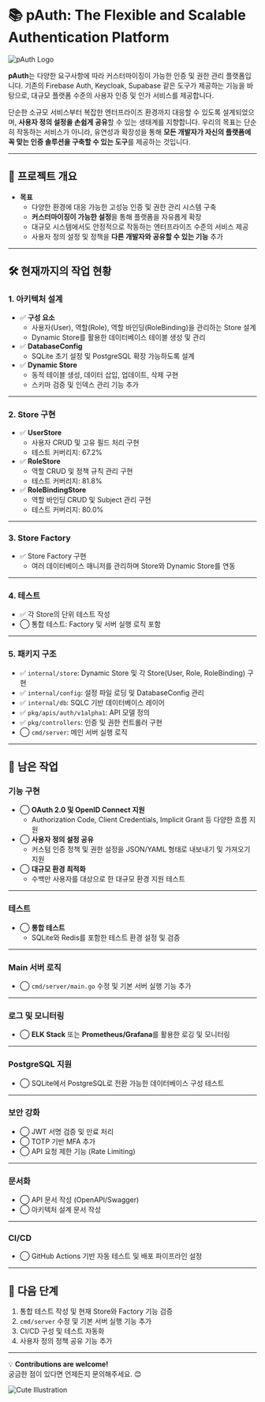 # 📚 pAuth: The Flexible and Scalable Authentication Platform

![pAuth Logo](<img src="public/pAuth.webp">)

**pAuth**는 다양한 요구사항에 따라 커스터마이징이 가능한 인증 및 권한 관리 플랫폼입니다. 기존의 Firebase Auth, Keycloak, Supabase 같은 도구가 제공하는 기능을 바탕으로, 대규모 플랫폼 수준의 사용자 인증 및 인가 서비스를 제공합니다. 

단순한 소규모 서비스부터 복잡한 엔터프라이즈 환경까지 대응할 수 있도록 설계되었으며, **사용자 정의 설정을 손쉽게 공유**할 수 있는 생태계를 지향합니다. 우리의 목표는 단순히 작동하는 서비스가 아니라, 유연성과 확장성을 통해 **모든 개발자가 자신의 플랫폼에 꼭 맞는 인증 솔루션을 구축할 수 있는 도구**를 제공하는 것입니다.

---

## 🌟 **프로젝트 개요**
- **목표**
  - 다양한 환경에 대응 가능한 고성능 인증 및 권한 관리 시스템 구축
  - **커스터마이징이 가능한 설정**을 통해 플랫폼을 자유롭게 확장
  - 대규모 시스템에서도 안정적으로 작동하는 엔터프라이즈 수준의 서비스 제공
  - 사용자 정의 설정 및 정책을 **다른 개발자와 공유할 수 있는 기능** 추가

---

## 🛠️ **현재까지의 작업 현황**

### **1. 아키텍처 설계**
- ✅ **구성 요소**
  - 사용자(User), 역할(Role), 역할 바인딩(RoleBinding)을 관리하는 Store 설계
  - Dynamic Store를 활용한 데이터베이스 테이블 생성 및 관리
- ✅ **DatabaseConfig**
  - SQLite 초기 설정 및 PostgreSQL 확장 가능하도록 설계
- ✅ **Dynamic Store**
  - 동적 테이블 생성, 데이터 삽입, 업데이트, 삭제 구현
  - 스키마 검증 및 인덱스 관리 기능 추가

---

### **2. Store 구현**
- ✅ **UserStore**
  - 사용자 CRUD 및 고유 필드 처리 구현
  - 테스트 커버리지: 67.2%
- ✅ **RoleStore**
  - 역할 CRUD 및 정책 규칙 관리 구현
  - 테스트 커버리지: 81.8%
- ✅ **RoleBindingStore**
  - 역할 바인딩 CRUD 및 Subject 관리 구현
  - 테스트 커버리지: 80.0%

---

### **3. Store Factory**
- ✅ Store Factory 구현
  - 여러 데이터베이스 매니저를 관리하며 Store와 Dynamic Store를 연동

---

### **4. 테스트**
- ✅ 각 Store의 단위 테스트 작성
- ◯ 통합 테스트: Factory 및 서버 실행 로직 포함

---

### **5. 패키지 구조**
- ✅ `internal/store`: Dynamic Store 및 각 Store(User, Role, RoleBinding) 구현
- ✅ `internal/config`: 설정 파일 로딩 및 DatabaseConfig 관리
- ✅ `internal/db`: SQLC 기반 데이터베이스 레이어
- ✅ `pkg/apis/auth/v1alpha1`: API 모델 정의
- ✅ `pkg/controllers`: 인증 및 권한 컨트롤러 구현
- ◯ `cmd/server`: 메인 서버 실행 로직

---

## 🔧 **남은 작업**

### **기능 구현**
- ◯ **OAuth 2.0 및 OpenID Connect 지원**
  - Authorization Code, Client Credentials, Implicit Grant 등 다양한 흐름 지원
- ◯ **사용자 정의 설정 공유**
  - 커스텀 인증 정책 및 권한 설정을 JSON/YAML 형태로 내보내기 및 가져오기 지원
- ◯ **대규모 환경 최적화**
  - 수백만 사용자를 대상으로 한 대규모 환경 지원 테스트

---

### **테스트**
- ◯ **통합 테스트**
  - SQLite와 Redis를 포함한 테스트 환경 설정 및 검증

---

### **Main 서버 로직**
- ◯ `cmd/server/main.go` 수정 및 기본 서버 실행 기능 추가

---

### **로그 및 모니터링**
- ◯ **ELK Stack** 또는 **Prometheus/Grafana**를 활용한 로깅 및 모니터링

---

### **PostgreSQL 지원**
- ◯ SQLite에서 PostgreSQL로 전환 가능한 데이터베이스 구성 테스트

---

### **보안 강화**
- ◯ JWT 서명 검증 및 만료 처리
- ◯ TOTP 기반 MFA 추가
- ◯ API 요청 제한 기능 (Rate Limiting)

---

### **문서화**
- ◯ API 문서 작성 (OpenAPI/Swagger)
- ◯ 아키텍처 설계 문서 작성

---

### **CI/CD**
- ◯ GitHub Actions 기반 자동 테스트 및 배포 파이프라인 설정

---

## 🚀 **다음 단계**
1. 통합 테스트 작성 및 현재 Store와 Factory 기능 검증
2. `cmd/server` 수정 및 기본 서버 실행 기능 추가
3. CI/CD 구성 및 테스트 자동화
4. 사용자 정의 정책 공유 기능 추가

---

💡 **Contributions are welcome!**  
궁금한 점이 있다면 언제든지 문의해주세요. 😊

![Cute Illustration](https://via.placeholder.com/150x100?text=Happy+Coding!)
